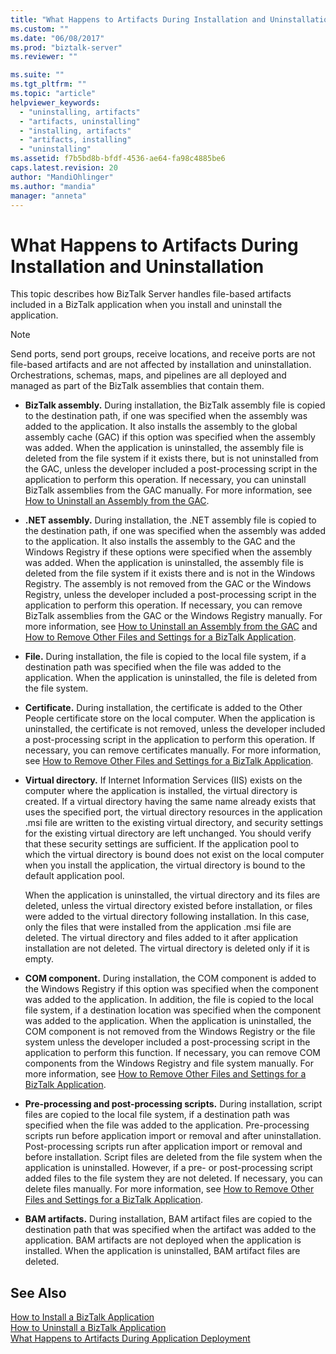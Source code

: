 ```yaml
---
title: "What Happens to Artifacts During Installation and Uninstallation | Microsoft Docs"
ms.custom: ""
ms.date: "06/08/2017"
ms.prod: "biztalk-server"
ms.reviewer: ""

ms.suite: ""
ms.tgt_pltfrm: ""
ms.topic: "article"
helpviewer_keywords: 
  - "uninstalling, artifacts"
  - "artifacts, uninstalling"
  - "installing, artifacts"
  - "artifacts, installing"
  - "uninstalling"
ms.assetid: f7b5bd8b-bfdf-4536-ae64-fa98c4885be6
caps.latest.revision: 20
author: "MandiOhlinger"
ms.author: "mandia"
manager: "anneta"
---
```

# What Happens to Artifacts During Installation and Uninstallation
This topic describes how BizTalk Server handles file-based artifacts included in a BizTalk application when you install and uninstall the application.  
  
> [!NOTE]
>  Send ports, send port groups, receive locations, and receive ports are not file-based artifacts and are not affected by installation and uninstallation. Orchestrations, schemas, maps, and pipelines are all deployed and managed as part of the BizTalk assemblies that contain them.  
  
-   **BizTalk assembly.** During installation, the BizTalk assembly file is copied to the destination path, if one was specified when the assembly was added to the application. It also installs the assembly to the global assembly cache (GAC) if this option was specified when the assembly was added. When the application is uninstalled, the assembly file is deleted from the file system if it exists there, but is not uninstalled from the GAC, unless the developer included a post-processing script in the application to perform this operation. If necessary, you can uninstall BizTalk assemblies from the GAC manually. For more information, see [How to Uninstall an Assembly from the GAC](https://msdn.microsoft.com/library/464706a8-f902-4d05-a724-19169facd2b4).  
  
-   **.NET assembly.** During installation, the .NET assembly file is copied to the destination path, if one was specified when the assembly was added to the application. It also installs the assembly to the GAC and the Windows Registry if these options were specified when the assembly was added. When the application is uninstalled, the assembly file is deleted from the file system if it exists there and is not in the Windows Registry. The assembly is not removed from the GAC or the Windows Registry, unless the developer included a post-processing script in the application to perform this operation. If necessary, you can remove BizTalk assemblies from the GAC or the Windows Registry manually. For more information, see [How to Uninstall an Assembly from the GAC](https://msdn.microsoft.com/library/464706a8-f902-4d05-a724-19169facd2b4) and [How to Remove Other Files and Settings for a BizTalk Application](../core/how-to-remove-other-files-and-settings-for-a-biztalk-application.md).  
  
-   **File.** During installation, the file is copied to the local file system, if a destination path was specified when the file was added to the application. When the application is uninstalled, the file is deleted from the file system.  
  
-   **Certificate.** During installation, the certificate is added to the Other People certificate store on the local computer. When the application is uninstalled, the certificate is not removed, unless the developer included a post-processing script in the application to perform this operation. If necessary, you can remove certificates manually. For more information, see [How to Remove Other Files and Settings for a BizTalk Application](../core/how-to-remove-other-files-and-settings-for-a-biztalk-application.md).  
  
-   **Virtual directory.** If Internet Information Services (IIS) exists on the computer where the application is installed, the virtual directory is created. If a virtual directory having the same name already exists that uses the specified port, the virtual directory resources in the application .msi file are written to the existing virtual directory, and security settings for the existing virtual directory are left unchanged. You should verify that these security settings are sufficient. If the application pool to which the virtual directory is bound does not exist on the local computer when you install the application, the virtual directory is bound to the default application pool.  
  
     When the application is uninstalled, the virtual directory and its files are deleted, unless the virtual directory existed before installation, or files were added to the virtual directory following installation. In this case, only the files that were installed from the application .msi file are deleted. The virtual directory and files added to it after application installation are not deleted. The virtual directory is deleted only if it is empty.  
  
-   **COM component.** During installation, the COM component is added to the Windows Registry if this option was specified when the component was added to the application. In addition, the file is copied to the local file system, if a destination location was specified when the component was added to the application. When the application is uninstalled, the COM component is not removed from the Windows Registry or the file system unless the developer included a post-processing script in the application to perform this function. If necessary, you can remove COM components from the Windows Registry and file system manually. For more information, see [How to Remove Other Files and Settings for a BizTalk Application](../core/how-to-remove-other-files-and-settings-for-a-biztalk-application.md).  
  
-   **Pre-processing and post-processing scripts.** During installation, script files are copied to the local file system, if a destination path was specified when the file was added to the application. Pre-processing scripts run before application import or removal and after uninstallation. Post-processing scripts run after application import or removal and before installation. Script files are deleted from the file system when the application is uninstalled. However, if a pre- or post-processing script added files to the file system they are not deleted. If necessary, you can delete files manually. For more information, see [How to Remove Other Files and Settings for a BizTalk Application](../core/how-to-remove-other-files-and-settings-for-a-biztalk-application.md).  
  
-   **BAM artifacts.** During installation, BAM artifact files are copied to the destination path that was specified when the artifact was added to the application. BAM artifacts are not deployed when the application is installed. When the application is uninstalled, BAM artifact files are deleted.  
  
## See Also  
 [How to Install a BizTalk Application](../core/how-to-install-a-biztalk-application.md)   
 [How to Uninstall a BizTalk Application](../core/how-to-uninstall-a-biztalk-application.md)   
 [What Happens to Artifacts During Application Deployment](../core/what-happens-to-artifacts-during-application-deployment.md)